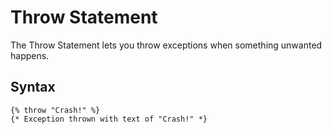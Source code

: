 Throw Statement
==================
The Throw Statement lets you throw exceptions when something unwanted happens.

Syntax
--------------
```
{% throw "Crash!" %}
{* Exception thrown with text of "Crash!" *}
```